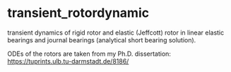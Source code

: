 # transient_rotordynamic
transient dynamics of rigid rotor and elastic (Jeffcott) rotor in linear elastic bearings and journal bearings (analytical short bearing solution).

ODEs of the rotors are taken from my Ph.D. dissertation: https://tuprints.ulb.tu-darmstadt.de/8186/
